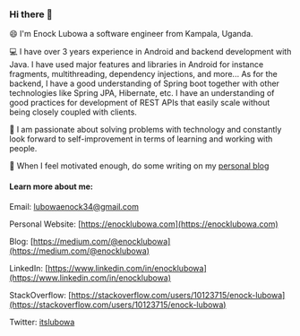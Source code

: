 ### Hi there 👋

<!--
Here are some ideas to get you started:

- 🔭 I’m currently working on ...
- 🌱 I’m currently learning ...
- 👯 I’m looking to collaborate on ...
- 🤔 I’m looking for help with ...
- 💬 Ask me about ...
- 📫 How to reach me: ...
- 😄 Pronouns: ...
- ⚡ Fun fact: ...
-->

😄 I'm Enock Lubowa a software engineer from Kampala, Uganda.

💻️ I have over 3 years experience in Android and backend development with Java. I have used major features and libraries in Android for instance fragments, multithreading, dependency injections, and more... As for the backend, I have a good understanding of Spring boot together with other technologies like Spring JPA, Hibernate, etc. I have an understanding of good practices for development of REST APIs that easily scale without being closely coupled with clients.

🤔️ I am passionate about solving problems with technology and constantly look forward to self-improvement in terms of learning and working with people.

📝️ When I feel motivated enough, do some writing on my [personal blog](https://medium.com/@enocklubowa) 

#### Learn more about me:

Email: [lubowaenock34@gmail.com](mailto:lubowaenock34@gmail.com)

Personal Website: [https://enocklubowa.com](https://enocklubowa.com)

Blog: [https://medium.com/@enocklubowa](https://medium.com/@enocklubowa)

LinkedIn: [https://www.linkedin.com/in/enocklubowa](https://www.linkedin.com/in/enocklubowa)

StackOverflow: [https://stackoverflow.com/users/10123715/enock-lubowa](https://stackoverflow.com/users/10123715/enock-lubowa)

Twitter: [itslubowa](https://twitter.com/itslubowa)
